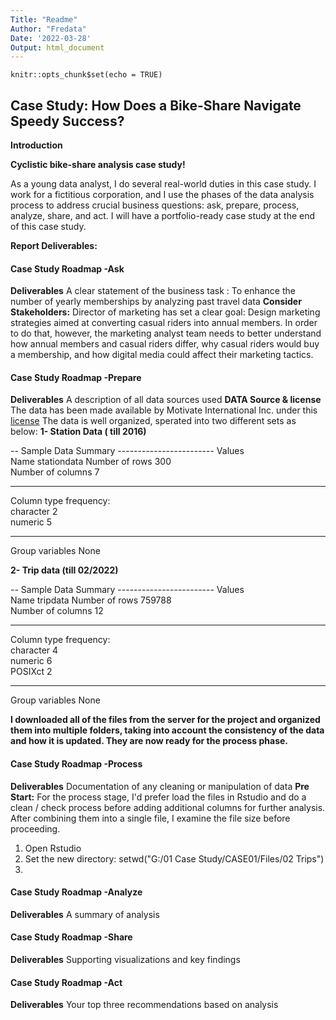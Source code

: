 ```yaml
---
Title: "Readme"
Author: "Fredata"
Date: '2022-03-28'
Output: html_document
---
```


```{r setup, include=FALSE}
knitr::opts_chunk$set(echo = TRUE)

```
## Case Study: How Does a Bike-Share Navigate Speedy Success?
**Introduction**

**Cyclistic bike-share analysis case study!**

As a young data analyst, I do several real-world duties in this case study. I work for a fictitious corporation, and I use the phases of the data analysis process to address crucial business questions: ask, prepare, process, analyze, share, and act. I will have a portfolio-ready case study at the end of this case study.

**Report Deliverables:**

#### Case Study Roadmap -Ask

**Deliverables**
A clear statement of the business task : 
To enhance the number of yearly memberships by analyzing past travel data
**Consider Stakeholders:**
Director of marketing has set a clear goal: Design marketing strategies aimed at converting casual riders into annual members. In order to do that, however, the marketing analyst team needs to better understand how annual members and casual riders differ, why casual riders would buy a membership, and how digital media could affect their marketing tactics.

#### Case Study Roadmap -Prepare
**Deliverables**
A description of all data sources used
**DATA Source & license**
The data has been made available by Motivate International Inc. under this [license](https://ride.divvybikes.com/data-license-agreement)
The data is well organized, sperated into two different sets as below:
**1- Station Data ( till 2016)**

-- Sample Data Summary ------------------------
                           Values     
Name                       stationdata
Number of rows             300        
Number of columns          7          
_______________________               
Column type frequency:                
  character                2          
  numeric                  5          
________________________              
Group variables            None 

**2- Trip data (till 02/2022)**

-- Sample Data Summary ------------------------
                           Values  
Name                       tripdata
Number of rows             759788  
Number of columns          12      
_______________________            
Column type frequency:             
  character                4       
  numeric                  6       
  POSIXct                  2       
________________________           
Group variables            None  

**I downloaded all of the files from the server for the project and organized them into multiple folders, taking into account the consistency of the data and how it is updated. They are now ready for the process phase.**

#### Case Study Roadmap -Process
**Deliverables**
Documentation of any cleaning or manipulation of data
**Pre Start:**
For the process stage, I'd prefer load the files in Rstudio and do a clean / check process before adding additional columns for further analysis. After combining them into a single file, I examine the file size before proceeding.
1) Open Rstudio
2) Set the new directory: setwd("G:/01 Case Study/CASE01/Files/02 Trips")
3) 



#### Case Study Roadmap -Analyze

**Deliverables**
A summary of analysis

#### Case Study Roadmap -Share

**Deliverables**
Supporting visualizations and key findings

#### Case Study Roadmap -Act

**Deliverables**
Your top three recommendations based on analysis


